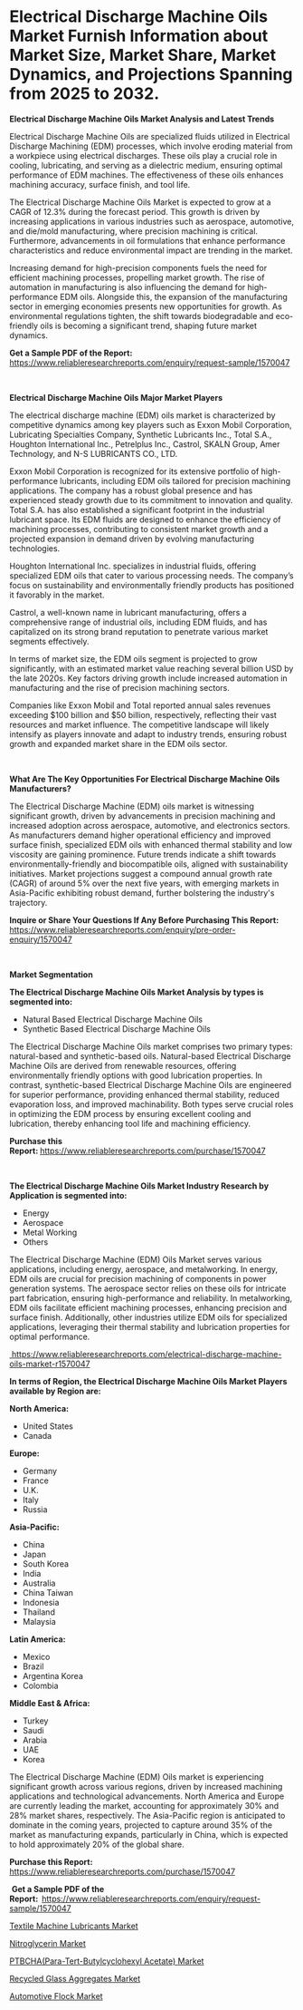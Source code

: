 <p><h1>Electrical Discharge Machine Oils Market Furnish Information about Market Size, Market Share, Market Dynamics, and Projections Spanning from 2025 to 2032.</h1></p><p><strong>Electrical Discharge Machine Oils Market Analysis and Latest Trends</strong></p>
<p><p>Electrical Discharge Machine Oils are specialized fluids utilized in Electrical Discharge Machining (EDM) processes, which involve eroding material from a workpiece using electrical discharges. These oils play a crucial role in cooling, lubricating, and serving as a dielectric medium, ensuring optimal performance of EDM machines. The effectiveness of these oils enhances machining accuracy, surface finish, and tool life.</p><p>The Electrical Discharge Machine Oils Market is expected to grow at a CAGR of 12.3% during the forecast period. This growth is driven by increasing applications in various industries such as aerospace, automotive, and die/mold manufacturing, where precision machining is critical. Furthermore, advancements in oil formulations that enhance performance characteristics and reduce environmental impact are trending in the market.</p><p>Increasing demand for high-precision components fuels the need for efficient machining processes, propelling market growth. The rise of automation in manufacturing is also influencing the demand for high-performance EDM oils. Alongside this, the expansion of the manufacturing sector in emerging economies presents new opportunities for growth. As environmental regulations tighten, the shift towards biodegradable and eco-friendly oils is becoming a significant trend, shaping future market dynamics.</p></p>
<p><strong>Get a Sample PDF of the Report:&nbsp;</strong> <a href="https://www.reliableresearchreports.com/enquiry/request-sample/1570047?utm_campaign=37&utm_medium=2&utm_source=Github&utm_content=ia&utm_term=25032025&utm_id=electrical-discharge-machine-oils">https://www.reliableresearchreports.com/enquiry/request-sample/1570047</a></p>
<p>&nbsp;</p>
<p><strong>Electrical Discharge Machine Oils Major Market Players</strong></p>
<p><p>The electrical discharge machine (EDM) oils market is characterized by competitive dynamics among key players such as Exxon Mobil Corporation, Lubricating Specialties Company, Synthetic Lubricants Inc., Total S.A., Houghton International Inc., Petrelplus Inc., Castrol, SKALN Group, Amer Technology, and N-S LUBRICANTS CO., LTD. </p><p>Exxon Mobil Corporation is recognized for its extensive portfolio of high-performance lubricants, including EDM oils tailored for precision machining applications. The company has a robust global presence and has experienced steady growth due to its commitment to innovation and quality. Total S.A. has also established a significant footprint in the industrial lubricant space. Its EDM fluids are designed to enhance the efficiency of machining processes, contributing to consistent market growth and a projected expansion in demand driven by evolving manufacturing technologies.</p><p>Houghton International Inc. specializes in industrial fluids, offering specialized EDM oils that cater to various processing needs. The company’s focus on sustainability and environmentally friendly products has positioned it favorably in the market. </p><p>Castrol, a well-known name in lubricant manufacturing, offers a comprehensive range of industrial oils, including EDM fluids, and has capitalized on its strong brand reputation to penetrate various market segments effectively.</p><p>In terms of market size, the EDM oils segment is projected to grow significantly, with an estimated market value reaching several billion USD by the late 2020s. Key factors driving growth include increased automation in manufacturing and the rise of precision machining sectors.</p><p>Companies like Exxon Mobil and Total reported annual sales revenues exceeding $100 billion and $50 billion, respectively, reflecting their vast resources and market influence. The competitive landscape will likely intensify as players innovate and adapt to industry trends, ensuring robust growth and expanded market share in the EDM oils sector.</p></p>
<p>&nbsp;</p>
<p><strong>What Are The Key Opportunities For Electrical Discharge Machine Oils Manufacturers?</strong></p>
<p><p>The Electrical Discharge Machine (EDM) oils market is witnessing significant growth, driven by advancements in precision machining and increased adoption across aerospace, automotive, and electronics sectors. As manufacturers demand higher operational efficiency and improved surface finish, specialized EDM oils with enhanced thermal stability and low viscosity are gaining prominence. Future trends indicate a shift towards environmentally-friendly and biocompatible oils, aligned with sustainability initiatives. Market projections suggest a compound annual growth rate (CAGR) of around 5% over the next five years, with emerging markets in Asia-Pacific exhibiting robust demand, further bolstering the industry's trajectory.</p></p>
<p><strong>Inquire or Share Your Questions If Any Before Purchasing This Report:</strong> <a href="https://www.reliableresearchreports.com/enquiry/pre-order-enquiry/1570047?utm_campaign=37&utm_medium=2&utm_source=Github&utm_content=ia&utm_term=25032025&utm_id=electrical-discharge-machine-oils">https://www.reliableresearchreports.com/enquiry/pre-order-enquiry/1570047</a></p>
<p>&nbsp;</p>
<p><strong>Market Segmentation</strong></p>
<p><strong>The Electrical Discharge Machine Oils Market Analysis by types is segmented into:</strong></p>
<p><ul><li>Natural Based Electrical Discharge Machine Oils</li><li>Synthetic Based Electrical Discharge Machine Oils</li></ul></p>
<p><p>The Electrical Discharge Machine Oils market comprises two primary types: natural-based and synthetic-based oils. Natural-based Electrical Discharge Machine Oils are derived from renewable resources, offering environmentally friendly options with good lubrication properties. In contrast, synthetic-based Electrical Discharge Machine Oils are engineered for superior performance, providing enhanced thermal stability, reduced evaporation loss, and improved machinability. Both types serve crucial roles in optimizing the EDM process by ensuring excellent cooling and lubrication, thereby enhancing tool life and machining efficiency.</p></p>
<p><strong>Purchase this Report:&nbsp;</strong><a href="https://www.reliableresearchreports.com/purchase/1570047?utm_campaign=37&utm_medium=2&utm_source=Github&utm_content=ia&utm_term=25032025&utm_id=electrical-discharge-machine-oils">https://www.reliableresearchreports.com/purchase/1570047</a></p>
<p>&nbsp;</p>
<p><strong>The Electrical Discharge Machine Oils Market Industry Research by Application is segmented into:</strong></p>
<p><ul><li>Energy</li><li>Aerospace</li><li>Metal Working</li><li>Others</li></ul></p>
<p><p>The Electrical Discharge Machine (EDM) Oils Market serves various applications, including energy, aerospace, and metalworking. In energy, EDM oils are crucial for precision machining of components in power generation systems. The aerospace sector relies on these oils for intricate part fabrication, ensuring high-performance and reliability. In metalworking, EDM oils facilitate efficient machining processes, enhancing precision and surface finish. Additionally, other industries utilize EDM oils for specialized applications, leveraging their thermal stability and lubrication properties for optimal performance.</p></p>
<p><a href="https://www.reliableresearchreports.com/electrical-discharge-machine-oils-market-r1570047?utm_campaign=37&utm_medium=2&utm_source=Github&utm_content=ia&utm_term=25032025&utm_id=electrical-discharge-machine-oils">&nbsp;https://www.reliableresearchreports.com/electrical-discharge-machine-oils-market-r1570047</a></p>
<p><strong>In terms of Region, the Electrical Discharge Machine Oils Market Players available by Region are:</strong></p>
<p>
    <p> <strong> North America: </strong>
        <ul>
            <li>United States</li>
            <li>Canada</li>
        </ul>
        </p> 
    <p> <strong> Europe: </strong>
        <ul>
            <li>Germany</li>
            <li>France</li>
            <li>U.K.</li>
            <li>Italy</li>
            <li>Russia</li>
        </ul>
        </p> 
    <p> <strong> Asia-Pacific: </strong>
        <ul>
            <li>China</li>
            <li>Japan</li>
            <li>South Korea</li>
            <li>India</li>
            <li>Australia</li>
            <li>China Taiwan</li>
            <li>Indonesia</li>
            <li>Thailand</li>
            <li>Malaysia</li>
        </ul>
        </p> 
    <p> <strong> Latin America: </strong>
        <ul>
            <li>Mexico</li>
            <li>Brazil</li>
            <li>Argentina Korea</li>
            <li>Colombia</li>
        </ul>
        </p> 
    <p> <strong> Middle East & Africa: </strong>
        <ul>
            <li>Turkey</li>
            <li>Saudi</li>
            <li>Arabia</li>
            <li>UAE</li>
            <li>Korea</li>
        </ul>
    </p>
    </p>
<p><p>The Electrical Discharge Machine (EDM) Oils market is experiencing significant growth across various regions, driven by increased machining applications and technological advancements. North America and Europe are currently leading the market, accounting for approximately 30% and 28% market shares, respectively. The Asia-Pacific region is anticipated to dominate in the coming years, projected to capture around 35% of the market as manufacturing expands, particularly in China, which is expected to hold approximately 20% of the global share.</p></p>
<p><strong>Purchase this Report: </strong><a href="https://www.reliableresearchreports.com/purchase/1570047?utm_campaign=37&utm_medium=2&utm_source=Github&utm_content=ia&utm_term=25032025&utm_id=electrical-discharge-machine-oils">https://www.reliableresearchreports.com/purchase/1570047</a></p>
<p>&nbsp;<strong>Get a Sample PDF of the Report:&nbsp;&nbsp;</strong><a href="https://www.reliableresearchreports.com/enquiry/request-sample/1570047?utm_campaign=37&utm_medium=2&utm_source=Github&utm_content=ia&utm_term=25032025&utm_id=electrical-discharge-machine-oils">https://www.reliableresearchreports.com/enquiry/request-sample/1570047</a></p>
<p><strong></strong></p>
<p><p><a href="https://github.com/boudykodumi/Market-Research-Report-List-1/blob/main/textile-machine-lubricants-market.md?utm_campaign=37&utm_medium=2&utm_source=Github&utm_content=ia&utm_term=25032025&utm_id=electrical-discharge-machine-oils">Textile Machine Lubricants Market</a></p><p><a href="https://github.com/nwokechock6s/Market-Research-Report-List-1/blob/main/nitroglycerin-market.md?utm_campaign=37&utm_medium=2&utm_source=Github&utm_content=ia&utm_term=25032025&utm_id=electrical-discharge-machine-oils">Nitroglycerin Market</a></p><p><a href="https://github.com/aiamekar/Market-Research-Report-List-1/blob/main/ptbchapara-tert-butylcyclohexyl-acetate-market.md?utm_campaign=37&utm_medium=2&utm_source=Github&utm_content=ia&utm_term=25032025&utm_id=electrical-discharge-machine-oils">PTBCHA(Para-Tert-Butylcyclohexyl Acetate) Market</a></p><p><a href="https://github.com/vsiljgestel/Market-Research-Report-List-1/blob/main/recycled-glass-aggregates-market.md?utm_campaign=37&utm_medium=2&utm_source=Github&utm_content=ia&utm_term=25032025&utm_id=electrical-discharge-machine-oils">Recycled Glass Aggregates Market</a></p><p><a href="https://github.com/ummulmzu/Market-Research-Report-List-1/blob/main/automotive-flock-market.md?utm_campaign=37&utm_medium=2&utm_source=Github&utm_content=ia&utm_term=25032025&utm_id=electrical-discharge-machine-oils">Automotive Flock Market</a></p></p>